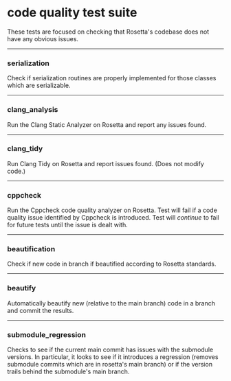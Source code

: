 # code quality test suite
These tests are focused on checking that Rosetta's codebase does not have any obvious issues.

-----

### serialization
Check if serialization routines are properly implemented for those classes which are serializable.

----
### clang_analysis
Run the Clang Static Analyzer on Rosetta and report any issues found.

----
### clang_tidy
Run Clang Tidy on Rosetta and report issues found.
(Does not modify code.)

-----
### cppcheck
Run the Cppcheck code quality analyzer on Rosetta. Test will fail if a code quality issue identified by Cppcheck is introduced.
Test will *continue* to fail for future tests until the issue is dealt with.

----
### beautification
Check if new code in branch if beautified according to Rosetta standards.

----
### beautify
Automatically beautify new (relative to the main branch) code in a branch and commit the results.

----
### submodule_regression
Checks to see if the current main commit has issues with the submodule versions.
In particular, it looks to see if it introduces a regression (removes submodule commits which are in rosetta's main branch)
or if the version trails behind the submodule's main branch.

